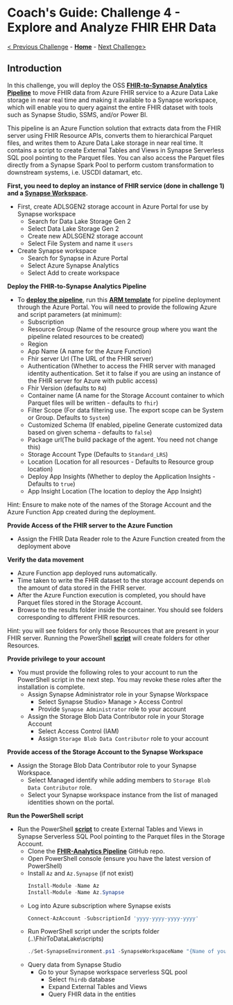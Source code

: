 # Coach's Guide: Challenge 4 - Explore and Analyze FHIR EHR Data

[< Previous Challenge](./Solution03.md) - **[Home](./README.md)** - [Next Challenge>](./Solution05.md)

## Introduction

In this challenge, you will deploy the OSS **[FHIR-to-Synapse Analytics Pipeline](https://github.com/microsoft/FHIR-Analytics-Pipelines/blob/main/FhirToDataLake/docs/Deployment.md)** to move FHIR data from Azure FHIR service to a Azure Data Lake storage in near real time and making it available to a Synapse workspace, which will enable you to query against the entire FHIR dataset with tools such as Synapse Studio, SSMS, and/or Power BI.

This pipeline is an Azure Function solution that extracts data from the FHIR server using FHIR Resource APIs, converts them to hierarchical Parquet files, and writes them to Azure Data Lake storage in near real time. It contains a script to create External Tables and Views in Synapse Serverless SQL pool pointing to the Parquet files.  You can also access the Parquet files directly from a Synapse Spark Pool to perform custom transformation to downstream systems, i.e. USCDI datamart, etc.

**First, you need to deploy an instance of FHIR service (done in challenge 1) and a **[Synapse Workspace](https://docs.microsoft.com/en-us/azure/synapse-analytics/quickstart-create-workspace)**.**
- First, create ADLSGEN2 storage account in Azure Portal for use by Synapse workspace
    - Search for Data Lake Storage Gen 2
    - Select Data Lake Storage Gen 2
    - Create new ADLSGEN2 storage account
    - Select File System and name it `users` 
- Create Synapse workspace
    - Search for Synapse in Azure Portal
    - Select Azure Synapse Analytics
    - Select Add to create workspace

**Deploy the FHIR-to-Synapse Analytics Pipeline**
- To **[deploy the pipeline](https://github.com/microsoft/FHIR-Analytics-Pipelines/blob/main/FhirToDataLake/docs/Deployment.md#1-deploy-the-pipeline)**, run this **[ARM template](https://portal.azure.com/#create/Microsoft.Template/uri/https%3A%2F%2Fraw.githubusercontent.com%2FMicrosoft%2FFHIR-Analytics-Pipelines%2Fmain%2FFhirToDataLake%2Fdeploy%2Ftemplates%2FFhirSynapsePipelineTemplate.json)** for pipeline deployment through the Azure Portal.  You will need to provide the following Azure and script parameters (at minimum):    
    - Subscription
    - Resource Group (Name of the resource group where you want the pipeline related resources to be created)
    - Region
    - App Name (A name for the Azure Function)
    - Fhir server Url (The URL of the FHIR server)
    - Authentication (Whether to access the FHIR server with managed identity authentication. Set it to false if you are using an instance of the FHIR server for Azure with public access)
    - Fhir Version (defaults to `R4`)
    - Container name (A name for the Storage Account container to which Parquet files will be written - defaults to `fhir`)
    - Filter Scope (For data filtering use. The export scope can be System or Group. Defaults to `System`)
    - Customized Schema (If enabled, pipeline Generate customized data based on given schema - defaults to `false`)
    - Package url(The build package of the agent. You need not change this)
    - Storage Account Type (Defaults to `Standard_LRS`)
    - Location (Location for all resources - Defaults to Resource group location)
    - Deploy App Insights (Whether to deploy the Application Insights - Defaults to `true`)
    - App Insight Location (The location to deploy the App Insight)

Hint: Ensure to make note of the names of the Storage Account and the Azure Function App created during the deployment.

**Provide Access of the FHIR server to the Azure Function**
- Assign the FHIR Data Reader role to the Azure Function created from the deployment above

**Verify the data movement**
- Azure Function app deployed runs automatically. 
- Time taken to write the FHIR dataset to the storage account depends on the amount of data stored in the FHIR server. 
- After the Azure Function execution is completed, you should have Parquet files stored in the Storage Account. 
- Browse to the results folder inside the container. You should see folders corresponding to different FHIR resources. 

Hint: you will see folders for only those Resources that are present in your FHIR server. Running the PowerShell **[script](https://github.com/microsoft/FHIR-Analytics-Pipelines/blob/main/FhirToDataLake/scripts/Set-SynapseEnvironment.ps1)** will create folders for other Resources.

**Provide privilege to your account**
- You must provide the following roles to your account to run the PowerShell script in the next step. You may revoke these roles after the installation is complete.
    - Assign Synapse Administrator role in your Synapse Workspace
        - Select Synapse Studio> Manage > Access Control
        - Provide `Synapse Administrator` role to your account
    - Assign the Storage Blob Data Contributor role in your Storage Account
        - Select Access Control (IAM) 
        - Assign `Storage Blob Data Contributor` role to your account

**Provide access of the Storage Account to the Synapse Workspace**
- Assign the Storage Blob Data Contributor role to your Synapse Workspace.
    - Select Managed identify while adding members to `Storage Blob Data Contributor` role. 
    - Select your Synapse workspace instance from the list of managed identities shown on the portal.
    
**Run the PowerShell script**
- Run the PowerShell **[script](https://github.com/microsoft/FHIR-Analytics-Pipelines/blob/main/FhirToDataLake/scripts/Set-SynapseEnvironment.ps1)** to create External Tables and Views in Synapse Serverless SQL Pool pointing to the Parquet files in the Storage Account.
    - Clone the **[FHIR-Analytics Pipeline](https://github.com/microsoft/FHIR-Analytics-Pipelines)** GitHub repo.
    - Open PowerShell console (ensure you have the latest version of PowerShell)
    - Install `Az` and `Az.Synapse` (if not exist)
        ```PowerShell
        Install-Module -Name Az
        Install-Module -Name Az.Synapse
        ```
    - Log into Azure subscription where Synapse exists
        ```PowerShell
        Connect-AzAccount -SubscriptionId 'yyyy-yyyy-yyyy-yyyy'
        ```
    - Run PowerShell script under the scripts folder (..\FhirToDataLake\scripts)
        ```PowerShell
        ./Set-SynapseEnvironment.ps1 -SynapseWorkspaceName "{Name of your Synapse workspace instance}" -StorageName "{Name of your storage account where Parquet files are written}".
        ```
    - Query data from Synapse Studio
        - Go to your Synapse workspace serverless SQL pool
            - Select `fhirdb` database
            - Expand External Tables and Views
            - Query FHIR data in the entities
